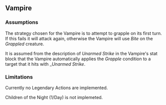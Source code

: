 ## Vampire

### Assumptions

The strategy chosen for the Vampire is to attempt to grapple on its first turn. If this fails it will attack again,
otherwise the Vampire will use _Bite_ on the _Grappled_ creature.

It is assumed from the description of _Unarmed Strike_ in the Vampire's stat block that the Vampire
automatically applies the _Grapple_ condition to a target that it hits with __Unarmed Strike_.

### Limitations

Currently no Legendary Actions are implemented.

Children of the Night (1/Day) is not implemeted.